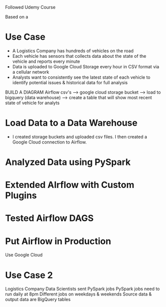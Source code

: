 Followed Udemy Course

Based on a 

# Use Case
- A Logistics Company has hundreds of vehicles on the road 
- Each vehicle has sensors that collects data about the state of the vehicle and reports every minute
- Data is uploaded to Google Cloud Storage every hour in CSV format via a cellular network
- Analysts want to consistently see the latest state of each vehicle to identify potential issues & historical data for full analysis

BUILD A DIAGRAM
Airflow
csv's --> google cloud storage bucket --> load to bigquery (data warehouse) --> create a table that will show most recent state of vehicle for analyts



# Load Data to a Data Warehouse
- I created storage buckets and uploaded csv files. I then created a Google Cloud connection to Airflow.

# Analyzed Data using PySpark

# Extended AIrflow with Custom Plugins

# Tested Airflow DAGS

# Put Airflow in Production


Use Google Cloud


# Use Case 2
Logistics Company
Data Scientists sent PySpark jobs
PySpark jobs need to run daily at 8pm
Different jobs on weekdays & weekends
Source data & output data are BigQuery tables
